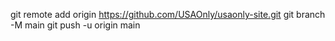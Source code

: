 git remote add origin https://github.com/USAOnly/usaonly-site.git
git branch -M main
git push -u origin main
